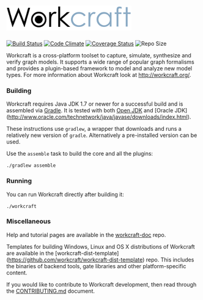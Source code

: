 # ![Workcraft logo](logo.png)

[![Build Status](https://travis-ci.org/workcraft/workcraft.svg?branch=master)](https://travis-ci.org/workcraft/workcraft)
[![Code Climate](https://codeclimate.com/github/workcraft/workcraft/badges/gpa.svg)](https://codeclimate.com/github/workcraft/workcraft)
[![Coverage Status](https://coveralls.io/repos/github/workcraft/workcraft/badge.svg?branch=master)](https://coveralls.io/github/workcraft/workcraft?branch=master)
![Repo Size](https://reposs.herokuapp.com/?path=workcraft/workcraft&color=lightgray)

Workcraft is a cross-platform toolset to capture, simulate, synthesize
and verify graph models. It supports a wide range of popular graph
formalisms and provides a plugin-based framework to model and analyze
new model types. For more information about Workcraft look at
http://workcraft.org/.

### Building

Workcraft requires Java JDK 1.7 or newer for a successful build and
is assembled via [Gradle](https://gradle.org/). It is tested with
both [Open JDK](http://openjdk.java.net/) and [Oracle JDK]
(http://www.oracle.com/technetwork/java/javase/downloads/index.html).

These instructions use `gradlew`, a wrapper that downloads and runs a
relatively new version of `gradle`. Alternatively a pre-installed
version can be used.

Use the `assemble` task to build the core and all the plugins:

    ./gradlew assemble

### Running

You can run Workcraft directly after building it:

    ./workcraft

### Miscellaneous

Help and tutorial pages are available in the
[workcraft-doc](https://github.com/workcraft/workcraft-doc) repo.

Templates for building Windows, Linux and OS X distributions
of Workcraft are available in the [workcraft-dist-template]
(https://github.com/workcraft/workcraft-dist-template) repo.
This includes the binaries of backend tools, gate libraries
and other platform-specific content.

If you would like to contribute to Workcraft development, then read
through the [CONTRIBUTING.md](CONTRIBUTING.md) document.
